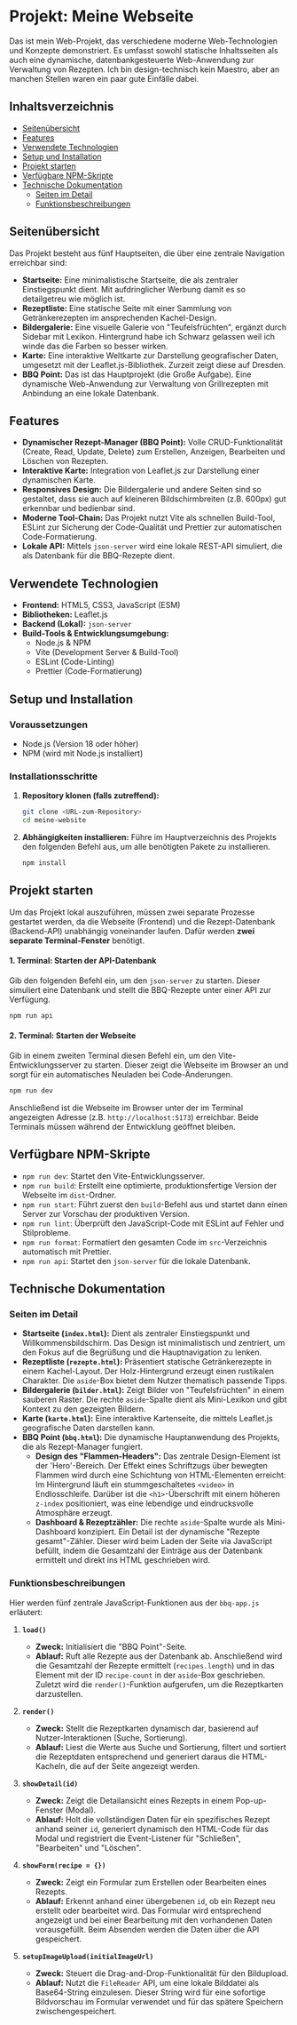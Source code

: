# Projekt: Meine Webseite

Das ist mein Web-Projekt, das verschiedene moderne Web-Technologien und Konzepte demonstriert. Es umfasst sowohl statische Inhaltsseiten als auch eine dynamische, datenbankgesteuerte Web-Anwendung zur Verwaltung von Rezepten. Ich bin design-technisch kein Maestro, aber an manchen Stellen waren ein paar gute Einfälle dabei.

## Inhaltsverzeichnis

- [Seitenübersicht](#seitenübersicht)
- [Features](#features)
- [Verwendete Technologien](#verwendete-technologien)
- [Setup und Installation](#setup-und-installation)
- [Projekt starten](#projekt-starten)
- [Verfügbare NPM-Skripte](#verfügbare-npm-skripte)
- [Technische Dokumentation](#technische-dokumentation)
  - [Seiten im Detail](#seiten-im-detail)
  - [Funktionsbeschreibungen](#funktionsbeschreibungen)

## Seitenübersicht

Das Projekt besteht aus fünf Hauptseiten, die über eine zentrale Navigation erreichbar sind:

* **Startseite:** Eine minimalistische Startseite, die als zentraler Einstiegspunkt dient. Mit aufdringlicher Werbung damit es so detailgetreu wie möglich ist.
* **Rezeptliste:** Eine statische Seite mit einer Sammlung von Getränkerezepten im ansprechenden Kachel-Design.
* **Bildergalerie:** Eine visuelle Galerie von "Teufelsfrüchten", ergänzt durch Sidebar mit Lexikon. Hintergrund habe ich Schwarz gelassen weil ich winde das die Farben so besser wirken.
* **Karte:** Eine interaktive Weltkarte zur Darstellung geografischer Daten, umgesetzt mit der Leaflet.js-Bibliothek. Zurzeit zeigt diese auf Dresden.
* **BBQ Point:** Das ist das Hauptprojekt (die Große Aufgabe). Eine dynamische Web-Anwendung zur Verwaltung von Grillrezepten mit Anbindung an eine lokale Datenbank.

## Features

* **Dynamischer Rezept-Manager (BBQ Point):** Volle CRUD-Funktionalität (Create, Read, Update, Delete) zum Erstellen, Anzeigen, Bearbeiten und Löschen von Rezepten.
* **Interaktive Karte:** Integration von Leaflet.js zur Darstellung einer dynamischen Karte.
* **Responsives Design:** Die Bildergalerie und andere Seiten sind so gestaltet, dass sie auch auf kleineren Bildschirmbreiten (z.B. 600px) gut erkennbar und bedienbar sind.
* **Moderne Tool-Chain:** Das Projekt nutzt Vite als schnellen Build-Tool, ESLint zur Sicherung der Code-Qualität und Prettier zur automatischen Code-Formatierung.
* **Lokale API:** Mittels `json-server` wird eine lokale REST-API simuliert, die als Datenbank für die BBQ-Rezepte dient.

## Verwendete Technologien

* **Frontend:** HTML5, CSS3, JavaScript (ESM)
* **Bibliotheken:** Leaflet.js
* **Backend (Lokal):** `json-server`
* **Build-Tools & Entwicklungsumgebung:**
    * Node.js & NPM
    * Vite (Development Server & Build-Tool)
    * ESLint (Code-Linting)
    * Prettier (Code-Formatierung)

## Setup und Installation

### Voraussetzungen

* Node.js (Version 18 oder höher)
* NPM (wird mit Node.js installiert)

### Installationsschritte

1.  **Repository klonen (falls zutreffend):**
    ```bash
    git clone <URL-zum-Repository>
    cd meine-website
    ```

2.  **Abhängigkeiten installieren:**
    Führe im Hauptverzeichnis des Projekts den folgenden Befehl aus, um alle benötigten Pakete zu installieren.
    ```bash
    npm install
    ```

## Projekt starten

Um das Projekt lokal auszuführen, müssen zwei separate Prozesse gestartet werden, da die Webseite (Frontend) und die Rezept-Datenbank (Backend-API) unabhängig voneinander laufen. Dafür werden **zwei separate Terminal-Fenster** benötigt.

#### 1. Terminal: Starten der API-Datenbank

Gib den folgenden Befehl ein, um den `json-server` zu starten. Dieser simuliert eine Datenbank und stellt die BBQ-Rezepte unter einer API zur Verfügung.
```bash
npm run api
```

#### 2. Terminal: Starten der Webseite

Gib in einem zweiten Terminal diesen Befehl ein, um den Vite-Entwicklungsserver zu starten. Dieser zeigt die Webseite im Browser an und sorgt für ein automatisches Neuladen bei Code-Änderungen.
```bash
npm run dev
```
Anschließend ist die Webseite im Browser unter der im Terminal angezeigten Adresse (z.B. `http://localhost:5173`) erreichbar. Beide Terminals müssen während der Entwicklung geöffnet bleiben.

## Verfügbare NPM-Skripte

* `npm run dev`: Startet den Vite-Entwicklungsserver.
* `npm run build`: Erstellt eine optimierte, produktionsfertige Version der Webseite im `dist`-Ordner.
* `npm run start`: Führt zuerst den `build`-Befehl aus und startet dann einen Server zur Vorschau der produktiven Version.
* `npm run lint`: Überprüft den JavaScript-Code mit ESLint auf Fehler und Stilprobleme.
* `npm run format`: Formatiert den gesamten Code im `src`-Verzeichnis automatisch mit Prettier.
* `npm run api`: Startet den `json-server` für die lokale Datenbank.

## Technische Dokumentation

### Seiten im Detail

* **Startseite (`index.html`):** Dient als zentraler Einstiegspunkt und Willkommensbildschirm. Das Design ist minimalistisch und zentriert, um den Fokus auf die Begrüßung und die Hauptnavigation zu lenken.
* **Rezeptliste (`rezepte.html`):** Präsentiert statische Getränkerezepte in einem Kachel-Layout. Der Holz-Hintergrund erzeugt einen rustikalen Charakter. Die `aside`-Box bietet dem Nutzer thematisch passende Tipps.
* **Bildergalerie (`bilder.html`):** Zeigt Bilder von "Teufelsfrüchten" in einem sauberen Raster. Die rechte `aside`-Spalte dient als Mini-Lexikon und gibt Kontext zu den gezeigten Bildern.
* **Karte (`karte.html`):** Eine interaktive Kartenseite, die mittels Leaflet.js geografische Daten darstellen kann.
* **BBQ Point (`bbq.html`):** Die dynamische Hauptanwendung des Projekts, die als Rezept-Manager fungiert.
    * **Design des "Flammen-Headers":** Das zentrale Design-Element ist der 'Hero'-Bereich. Der Effekt eines Schriftzugs über bewegten Flammen wird durch eine Schichtung von HTML-Elementen erreicht: Im Hintergrund läuft ein stummgeschaltetes `<video>` in Endlosschleife. Darüber ist die `<h1>`-Überschrift mit einem höheren `z-index` positioniert, was eine lebendige und eindrucksvolle Atmosphäre erzeugt.
    * **Dashboard & Rezeptzähler:** Die rechte `aside`-Spalte wurde als Mini-Dashboard konzipiert. Ein Detail ist der dynamische "Rezepte gesamt"-Zähler. Dieser wird beim Laden der Seite via JavaScript befüllt, indem die Gesamtzahl der Einträge aus der Datenbank ermittelt und direkt ins HTML geschrieben wird.

### Funktionsbeschreibungen

Hier werden fünf zentrale JavaScript-Funktionen aus der `bbq-app.js` erläutert:

1.  **`load()`**
    * **Zweck:** Initialisiert die "BBQ Point"-Seite.
    * **Ablauf:** Ruft alle Rezepte aus der Datenbank ab. Anschließend wird die Gesamtzahl der Rezepte ermittelt (`recipes.length`) und in das Element mit der ID `recipe-count` in der `aside`-Box geschrieben. Zuletzt wird die `render()`-Funktion aufgerufen, um die Rezeptkarten darzustellen.

2.  **`render()`**
    * **Zweck:** Stellt die Rezeptkarten dynamisch dar, basierend auf Nutzer-Interaktionen (Suche, Sortierung).
    * **Ablauf:** Liest die Werte aus Suche und Sortierung, filtert und sortiert die Rezeptdaten entsprechend und generiert daraus die HTML-Kacheln, die auf der Seite angezeigt werden.

3.  **`showDetail(id)`**
    * **Zweck:** Zeigt die Detailansicht eines Rezepts in einem Pop-up-Fenster (Modal).
    * **Ablauf:** Holt die vollständigen Daten für ein spezifisches Rezept anhand seiner `id`, generiert dynamisch den HTML-Code für das Modal und registriert die Event-Listener für "Schließen", "Bearbeiten" und "Löschen".

4.  **`showForm(recipe = {})`**
    * **Zweck:** Zeigt ein Formular zum Erstellen oder Bearbeiten eines Rezepts.
    * **Ablauf:** Erkennt anhand einer übergebenen `id`, ob ein Rezept neu erstellt oder bearbeitet wird. Das Formular wird entsprechend angezeigt und bei einer Bearbeitung mit den vorhandenen Daten vorausgefüllt. Beim Absenden werden die Daten über die API gespeichert.

5.  **`setupImageUpload(initialImageUrl)`**
    * **Zweck:** Steuert die Drag-and-Drop-Funktionalität für den Bildupload.
    * **Ablauf:** Nutzt die `FileReader` API, um eine lokale Bilddatei als Base64-String einzulesen. Dieser String wird für eine sofortige Bildvorschau im Formular verwendet und für das spätere Speichern zwischengespeichert.